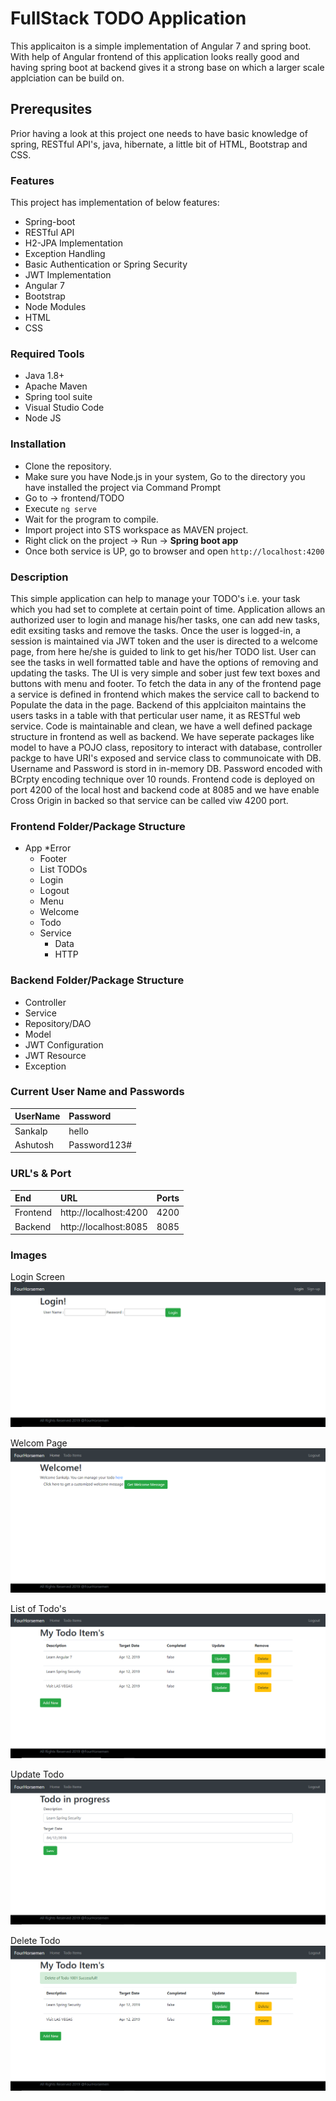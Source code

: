# FullStack TODO Application

This applicaiton is a simple implementation of Angular 7 and spring boot. With help of Angular frontend of this application looks really good and having spring boot at backend gives it a strong base on which a larger scale applciation can be build on.

## Prerequsites

Prior having a look at this project one needs to have basic knowledge of spring, RESTful API's, java, hibernate, a little bit of HTML, Bootstrap and CSS.

### Features

This project has implementation of below features:
* Spring-boot
* RESTful API
* H2-JPA Implementation
* Exception Handling
* Basic Authentication or Spring Security
* JWT Implementation
* Angular 7
* Bootstrap
* Node Modules
* HTML
* CSS

### Required Tools
* Java 1.8+
* Apache Maven
* Spring tool suite
* Visual Studio Code
* Node JS

### Installation
* Clone the repository.
* Make sure you have Node.js in your system, Go to the directory you have installed the project via Command Prompt
* Go to -> frontend/TODO
* Execute `ng serve`
* Wait for the program to compile.
* Import project into STS workspace as MAVEN project.
* Right click on the project -> Run -> **Spring boot app**
* Once both service is UP, go to browser and open `http://localhost:4200`

### Description
This simple application can help to manage your TODO's i.e. your task which you had set to complete at certain point of time. Application allows an authorized user to login and manage his/her tasks, one can add new tasks, edit exsiting tasks and remove the tasks. Once the user is logged-in, a session is maintained via JWT token and the user is directed to a welcome page, from here he/she is guided to link to get his/her TODO list. User can see the tasks in well formatted table and have the options of removing and updating the tasks. The UI is very simple and sober just few text boxes and buttons with menu and footer. To fetch the data in any of the frontend page a service is defined in frontend which makes the service call to backend to Populate the data in the page.
Backend of this applciaiton maintains the users tasks in a table with that perticular user name, it as RESTful web service. Code is maintainable and clean, we have a well defined package structure in frontend as well as backend. We have seperate packages like model to have a POJO class, repository to interact with database, controller packge to have URI's exposed and service class to communoicate with DB. Username and Password is stord in in-memory DB. Password encoded with BCrpty encoding technique over 10 rounds.
Frontend code is deployed on port 4200 of the local host and backend code at 8085 and we have enable Cross Origin in backed so that service can be called viw 4200 port.


### Frontend Folder/Package Structure
* App
  *Error
  * Footer
  * List TODOs
  * Login
  * Logout
  * Menu
  * Welcome
  * Todo
  * Service
    * Data
	* HTTP


### Backend Folder/Package Structure
* Controller
* Service
* Repository/DAO
* Model
* JWT Configuration
* JWT Resource
* Exception

### Current User Name and Passwords

| UserName          | Password |
|:---------------------|:------|
| Sankalp | hello |
| Ashutosh | Password123# |

### URL's & Port

| End         | URL | Ports |
|:---------------------|:------|:------|
| Frontend | http://localhost:4200 | 4200 |
| Backend | http://localhost:8085 | 8085 |


### Images

Login Screen
![Image of Login Page](https://github.com/SankalpJha/FullStack-TODO-App/blob/master/images/LoginPage.PNG)


Welcom Page
![Image of Welcome Page](https://github.com/SankalpJha/FullStack-TODO-App/blob/master/images/WelcomePage.PNG)


List of Todo's
![Image of Todo List](https://github.com/SankalpJha/FullStack-TODO-App/blob/master/images/TodoListPage.PNG)


Update Todo
![Image of Update Todo](https://github.com/SankalpJha/FullStack-TODO-App/blob/master/images/UpdateTodoPage.PNG)


Delete Todo
![Image of Deleted Todo](https://github.com/SankalpJha/FullStack-TODO-App/blob/master/images/DeletedTodoPage.PNG)
